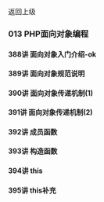 返回上级
### 013 PHP面向对象编程
#### 388讲 面向对象入门介绍-ok
#### 389讲 面向对象规范说明
#### 390讲 面向对象传递机制(1)
#### 391讲 面向对象传递机制(2)
#### 392讲 成员函数
#### 393讲 构造函数
#### 394讲 this
#### 395讲 this补充